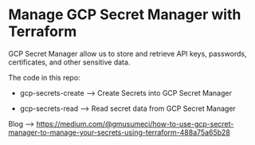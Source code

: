# Manage GCP Secret Manager with Terraform

GCP Secret Manager allow us to store and retrieve API keys, passwords, certificates, and other sensitive data.

The code in this repo:

* gcp-secrets-create --> Create Secrets into GCP Secret Manager

* gcp-secrets-read --> Read secret data from GCP Secret Manager

Blog --> https://medium.com/@gmusumeci/how-to-use-gcp-secret-manager-to-manage-your-secrets-using-terraform-488a75a65b28
